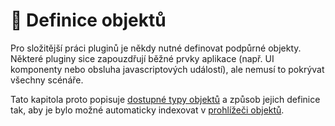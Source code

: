 # 🧾 Definice objektů

Pro složitější práci pluginů je někdy nutné definovat podpůrné objekty. Některé pluginy sice zapouzdřují běžné prvky aplikace (např. UI komponenty nebo obsluha javascriptových událostí), ale nemusí to pokrývat všechny scénáře. 

Tato kapitola proto popisuje [dostupné typy objektů][OEGroups] a způsob jejich definice tak, aby je bylo možné automaticky indexovat v [prohlížeči objektů][oexplorer].

[oexplorer]: oexplorer.md "Prohlížeč objektů"
[OEGroups]: :_/README.md#h-2-1 "Seznam objektů"
